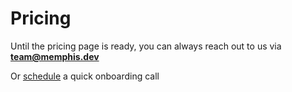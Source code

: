 # Pricing

Until the pricing page is ready, you can always reach out to us via **team@memphis.dev**

Or [schedule](https://calendly.com/yanivbhemo/onboard-call-to-memphis-dev) a quick onboarding call

